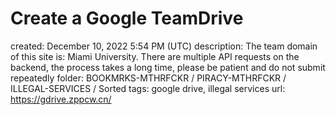 # Create a Google TeamDrive

created: December 10, 2022 5:54 PM (UTC)
description: The team domain of this site is: Miami University. There are multiple API requests on the backend, the process takes a long time, please be patient and do not submit repeatedly
folder: BOOKMRKS-MTHRFCKR / PIRACY-MTHRFCKR / ILLEGAL-SERVICES / Sorted
tags: google drive, illegal services
url: https://gdrive.zppcw.cn/